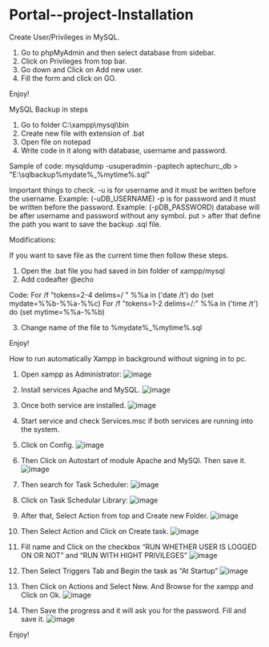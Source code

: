 # Portal--project-Installation
Create User/Privileges in MySQL.

1. Go to phpMyAdmin and then select database from sidebar.
2. Click on Privileges from top bar.
3. Go down and Click on Add new user. 
4. Fill the form and click on GO.

Enjoy!


MySQL Backup in steps

1. Go to folder C:\xampp\mysql\bin
2. Create new file with extension of .bat
3. Open file on notepad 
4. Write code in it along with database, username and password. 

Sample of code: 
mysqldump -usuperadmin -paptech aptechurc_db > "E:\sqlbackup\%mydate%_%mytime%.sql"

Important things to check.
-u is for username and it must be written before the username. Example: (-uDB_USERNAME)
-p is for password and it must be written before the password. Example: (-pDB_PASSWORD)
database will be after username and password without any symbol. 
put > 
after that define the path you want to save the backup .sql file. 


Modifications:

If you want to save file as the current time then follow these steps.

1. Open the .bat file you had saved in bin folder of xampp/mysql
2. Add codeafter @echo 

Code:
For /f "tokens=2-4 delims=/ " %%a in ('date /t') do (set mydate=%%b-%%a-%%c)
For /f "tokens=1-2 delims=/:" %%a in ('time /t') do (set mytime=%%a-%%b)

3. Change name of the file to %mydate%_%mytime%.sql

Enjoy!



How to run automatically Xampp in background without signing in to pc.

1. Open xampp as Administrator:
 ![image](https://user-images.githubusercontent.com/81623971/192119261-db1a6575-2684-4294-82e1-2b686f96966b.png)


2. Install services Apache and MySQL.
 ![image](https://user-images.githubusercontent.com/81623971/192119266-c68bac68-b124-420b-a0b8-17ed5f2a6941.png)


3. Once both service are installed. 
 ![image](https://user-images.githubusercontent.com/81623971/192119267-6bc37573-5f5c-4441-b0d7-8d830d1c84d0.png)


4. Start service and check Services.msc if both services are running into the system.

5. Click on Config.
 ![image](https://user-images.githubusercontent.com/81623971/192119272-45a5fa07-ba96-428f-b4a2-c1ee24636d0e.png)


6. Then Click on Autostart of module Apache and MySQl. Then save it.
![image](https://user-images.githubusercontent.com/81623971/192119275-28d28e43-e461-485c-8f32-f4c63fb885df.png)

 

7. Then search for Task Scheduler:
 ![image](https://user-images.githubusercontent.com/81623971/192119278-10919e51-f7d3-456a-9eab-4e6da73833c6.png)


8. Click on Task Schedular Library:
 ![image](https://user-images.githubusercontent.com/81623971/192119281-84f05d8f-0f65-4e4a-8362-a394302948ac.png)


9. After that, Select Action from top and Create new Folder. 
![image](https://user-images.githubusercontent.com/81623971/192119282-506eebfd-cf18-4495-97b8-bb86c8e55d61.png)

 

10. Then Select Action and Click on Create task.
 ![image](https://user-images.githubusercontent.com/81623971/192119287-8ba36503-df26-4fdc-8242-df5d6e7b127e.png)


11.  Fill name and Click on the checkbox “RUN WHETHER USER IS LOGGED ON OR NOT” and “RUN WITH HIGHT PRIVILEGES” 
![image](https://user-images.githubusercontent.com/81623971/192119294-0ebd448f-d76c-49f8-bff3-756c3c27f86b.png)


12. Then Select Triggers Tab and Begin the task as “At Startup”
![image](https://user-images.githubusercontent.com/81623971/192119297-cfb37544-246e-4960-ae80-23c83d2c264b.png)

 
13. Then Click on Actions and Select New. And Browse for the xampp and Click on Ok. 
![image](https://user-images.githubusercontent.com/81623971/192119303-7a5f8633-11ea-4f98-93c7-3dd8a0a9e2cd.png)

 

14. Then Save the progress and it will ask you for the password. 
Fill and save it.
 ![image](https://user-images.githubusercontent.com/81623971/192119306-8e2fa36d-59af-4f4b-b71a-137f8592eac7.png)



Enjoy!
